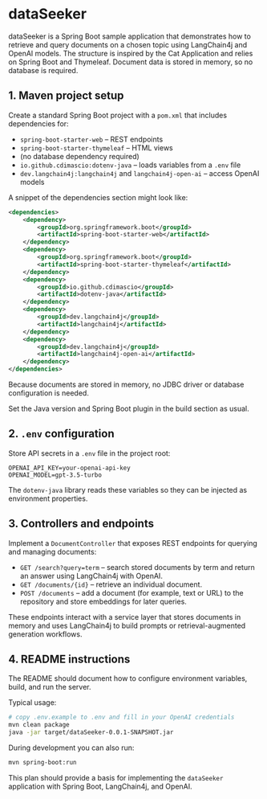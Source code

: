 # dataSeeker

dataSeeker is a Spring Boot sample application that demonstrates how to retrieve and query documents on a chosen topic using LangChain4j and OpenAI models. The structure is inspired by the Cat Application and relies on Spring Boot and Thymeleaf. Document data is stored in memory, so no database is required.

## 1. Maven project setup

Create a standard Spring Boot project with a `pom.xml` that includes dependencies for:

- `spring-boot-starter-web` – REST endpoints
- `spring-boot-starter-thymeleaf` – HTML views
- (no database dependency required)
- `io.github.cdimascio:dotenv-java` – loads variables from a `.env` file
- `dev.langchain4j:langchain4j` and `langchain4j-open-ai` – access OpenAI models

A snippet of the dependencies section might look like:

```xml
<dependencies>
    <dependency>
        <groupId>org.springframework.boot</groupId>
        <artifactId>spring-boot-starter-web</artifactId>
    </dependency>
    <dependency>
        <groupId>org.springframework.boot</groupId>
        <artifactId>spring-boot-starter-thymeleaf</artifactId>
    </dependency>
    <dependency>
        <groupId>io.github.cdimascio</groupId>
        <artifactId>dotenv-java</artifactId>
    </dependency>
    <dependency>
        <groupId>dev.langchain4j</groupId>
        <artifactId>langchain4j</artifactId>
    </dependency>
    <dependency>
        <groupId>dev.langchain4j</groupId>
        <artifactId>langchain4j-open-ai</artifactId>
    </dependency>
</dependencies>
```

Because documents are stored in memory, no JDBC driver or database configuration is needed.

Set the Java version and Spring Boot plugin in the build section as usual.

## 2. `.env` configuration

Store API secrets in a `.env` file in the project root:

```
OPENAI_API_KEY=your-openai-api-key
OPENAI_MODEL=gpt-3.5-turbo
```

The `dotenv-java` library reads these variables so they can be injected as environment properties.

## 3. Controllers and endpoints

Implement a `DocumentController` that exposes REST endpoints for querying and managing documents:

- `GET /search?query=term` – search stored documents by term and return an answer using LangChain4j with OpenAI.
- `GET /documents/{id}` – retrieve an individual document.
- `POST /documents` – add a document (for example, text or URL) to the repository and store embeddings for later queries.

These endpoints interact with a service layer that stores documents in memory and uses LangChain4j to build prompts or retrieval-augmented generation workflows.

## 4. README instructions

The README should document how to configure environment variables, build, and run the server.

Typical usage:

```bash
# copy .env.example to .env and fill in your OpenAI credentials
mvn clean package
java -jar target/dataSeeker-0.0.1-SNAPSHOT.jar
```

During development you can also run:

```bash
mvn spring-boot:run
```

This plan should provide a basis for implementing the `dataSeeker` application with Spring Boot, LangChain4j, and OpenAI.
